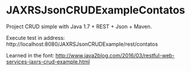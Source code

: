 # JAXRSJsonCRUDExampleContatos
Project CRUD simple with Java 1.7 + REST + Json + Maven.

Execute test in address: http://localhost:8080/JAXRSJsonCRUDExample/rest/contatos 

Learned in the font: http://www.java2blog.com/2016/03/restful-web-services-jaxrs-crud-example.html


